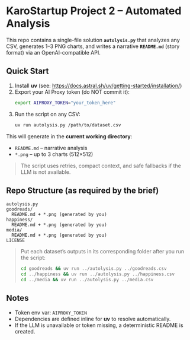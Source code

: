 # KaroStartup Project 2 – Automated Analysis

This repo contains a single-file solution **`autolysis.py`** that analyzes any CSV, generates 1–3 PNG charts, and writes a narrative **`README.md`** (story format) via an OpenAI-compatible API.

## Quick Start

1. Install **uv** (see: https://docs.astral.sh/uv/getting-started/installation/)
2. Export your AI Proxy token (do NOT commit it):
   ```bash
   export AIPROXY_TOKEN="your_token_here"
   ```
3. Run the script on any CSV:
   ```bash
   uv run autolysis.py /path/to/dataset.csv
   ```

This will generate in the **current working directory**:
- `README.md` – narrative analysis
- `*.png` – up to 3 charts (512×512)

> The script uses retries, compact context, and safe fallbacks if the LLM is not available.

## Repo Structure (as required by the brief)

```
autolysis.py
goodreads/
  README.md + *.png (generated by you)
happiness/
  README.md + *.png (generated by you)
media/
  README.md + *.png (generated by you)
LICENSE
```

> Put each dataset’s outputs in its corresponding folder after you run the script:
> ```bash
> cd goodreads && uv run ../autolysis.py ../goodreads.csv
> cd ../happiness && uv run ../autolysis.py ../happiness.csv
> cd ../media && uv run ../autolysis.py ../media.csv
> ```

## Notes
- Token env var: `AIPROXY_TOKEN`
- Dependencies are defined inline for **uv** to resolve automatically.
- If the LLM is unavailable or token missing, a deterministic README is created.
